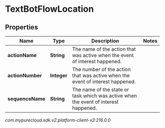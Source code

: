 # TextBotFlowLocation


## Properties

| Name | Type | Description | Notes |
| ------------ | ------------- | ------------- | ------------- |
| **actionName** | **String** | The name of the action that was active when the event of interest happened. |  |
| **actionNumber** | **Integer** | The number of the action that was active when the event of interest happened. |  |
| **sequenceName** | **String** | The name of the state or task which was active when the event of interest happened. |  |




_com.mypurecloud.sdk.v2:platform-client-v2:216.0.0_
